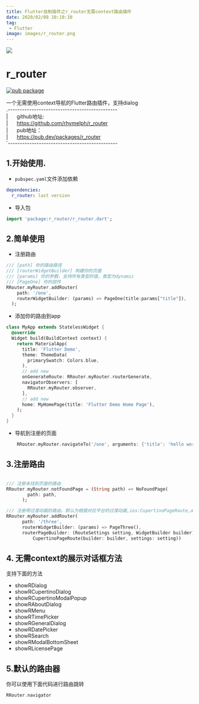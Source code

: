 ```yaml
--- 
title: Flutter自制插件之r_router无需context路由插件
date: 2020/02/08 10:10:10
tag:
 - Flutter
image: images/r_router.png
---
```


![](images/r_router.png)
# r_router
[![pub package](https://img.shields.io/pub/v/r_router.svg)](https://pub.dartlang.org/packages/r_router)

一个无需使用context导航的Flutter路由插件，支持dialog
<br>.----------------------------------------------
<br>| <span style='margin-left:20px'>github地址:</span>
<br>| <span style='margin-left:20px'>https://github.com/rhymelph/r_router</span>
<br>| <span style='margin-left:20px'>pub地址：</span>
<br>| <span style='margin-left:20px'>https://pub.dev/packages/r_router</span>
<br>`----------------------------------------------

## 1.开始使用.

- `pubspec.yaml`文件添加依赖
```yaml
dependencies:
  r_router: last version
```
- 导入包
```dart
import 'package:r_router/r_router.dart';

```
## 2.简单使用

- 注册路由
```dart
/// [path] 你的路由路径
/// [routerWidgetBuilder] 构建你的页面
/// [params] 你的参数，支持所有类型的值，类型为dynamic
/// [PageOne] 你的部件
RRouter.myRouter.addRouter(
    path: '/one',
    routerWidgetBuilder: (params) => PageOne(title:params["title"]),
  );

```

- 添加你的路由到app
```dart
class MyApp extends StatelessWidget {
  @override
  Widget build(BuildContext context) {
    return MaterialApp(
      title: 'Flutter Demo',
      theme: ThemeData(
        primarySwatch: Colors.blue,
      ),
      // add new
      onGenerateRoute: RRouter.myRouter.routerGenerate,
      navigatorObservers: [
        RRouter.myRouter.observer,
      ],
      // add new
      home: MyHomePage(title: 'Flutter Demo Home Page'),
    );
  }
}

```
- 导航到注册的页面
```dart
    RRouter.myRouter.navigateTo('/one', arguments: {'title': 'hello world!'});
```

## 3.注册路由
```dart

/// 注册未找到页面的路由
RRouter.myRouter.notFoundPage = (String path) => NoFoundPage(
        path: path,
      );

/// 注册带过渡动画的路由，默认为根据对应平台的过渡动画,ios:CupertinoPageRoute,android:MaterialPageRoute
RRouter.myRouter.addRouter(
      path: '/three',
      routerWidgetBuilder: (params) => PageThree(),
      routerPageBuilder: (RouteSettings setting, WidgetBuilder builder) =>
          CupertinoPageRoute(builder: builder, settings: setting))
```

## 4. 无需context的展示对话框方法
支持下面的方法
- showRDialog
- showRCupertinoDialog
- showRCupertinoModalPopup
- showRAboutDialog
- showRMenu
- showRTimePicker
- showRGeneralDialog
- showRDatePicker
- showRSearch
- showRModalBottomSheet
- showRLicensePage

## 5.默认的路由器
你可以使用下面代码进行路由跳转
```dart
RRouter.navigator
```
